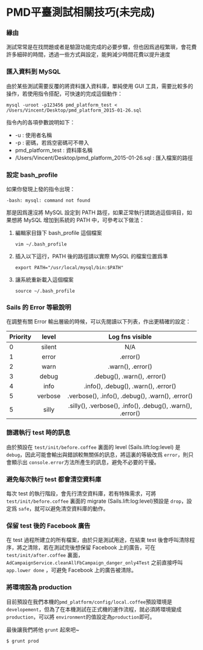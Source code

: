 # PMD平臺測試相關技巧(未完成)

### 緣由
測試常常是在找問題或者是驗證功能完成的必要步驟，但也因爲過程繁瑣，會花費許多細碎的時間，透過一些方式與設定，能夠減少時間花費以提升速度

### 匯入資料到 MySQL
由於某些測試需要反覆的將資料匯入資料庫，單純使用 GUI 工具，需要比較多的操作，若使用指令搭配，可快速的完成這個動作：

```
mysql -uroot -p123456 pmd_platform_test < /Users/Vincent/Desktop/pmd_platform_2015-01-26.sql
```
指令內的各項參數說明如下：

 * -u : 使用者名稱
 * -p : 密碼，若爲空密碼可不帶入
 * pmd_platform_test : 資料庫名稱
 * /Users/Vincent/Desktop/pmd_platform_2015-01-26.sql : 匯入檔案的路徑
 
### 設定 bash_profile
如果你發現上發的指令出現：

```-bash: mysql: command not found```

那是因爲還沒將 MySQL 設定到 PATH 路徑，如果正常執行請跳過這個項目，如果想將 MySQL 增加到系統的 PATH 中，可參考以下做法：

1. 編輯家目錄下 bash_profile 這個檔案 
	
	```vim ~/.bash_profile```
2. 插入以下這行，PATH 後的路徑請以實際 MySQL 的檔案位置爲準 
	
	```export PATH="/usr/local/mysql/bin:$PATH"```
3. 讓系統重新載入這個檔案

	```source ~/.bash_profile```
	
### Sails 的 Error 等級說明
在調整有關 Error 輸出層級的時候，可以先閱讀以下列表，作出更精確的設定：

| Priority | level    |                       Log fns visible                         |
| -------- |:--------:| :------------------------------------------------------------:|
| 0        | silent   |                              N/A                              |
| 1        | error    |                            .error()                           |
| 2        | warn     |                       .warn(), .error()                       |
| 3        | debug    |                  .debug(), .warn(), .error()                  |
| 4        | info     |              .info(), .debug(), .warn(), .error()             |
| 5        | verbose  |        .verbose(), .info(), .debug(), .warn(), .error()       |
| 5        | silly    |    .silly(), .verbose(), .info(), .debug(), .warn(), .error() |


### 篩選執行 test 時的訊息
由於預設在 `test/init/before.coffee` 裏面的 level (Sails.lift:log:level) 是 `debug`，因此可能會輸出與錯誤較無關係的訊息，將這裏的等級改爲 `error`，則只會顯示出 `console.error`方法所產生的訊息，避免不必要的干擾。

### 避免每次執行 test 都會清空資料庫
每次 test 的執行階段，會先行清空資料庫，若有特殊需求，可將 `test/init/before.coffee` 裏面的 migrate (Sails.lift:log:level)預設是 `drop`，設定爲 `safe`，就可以避免清空資料庫的動作。

### 保留 test 後的 Facebook 廣告
在 test 過程所建立的所有檔案，由於只是測試用途，在結束 test 後會呼叫清除程序，將之清除，若在測試完後想保留 Facebook 上的廣告，可在 `test/init/after.coffee` 裏面，`AdCampaignService.cleanAllFbCampaign_danger_only4Test` 之前直接呼叫 `app.lower done` ，可避免 Facebook 上的廣告被清除。

### 將環境設為 production

目前預設在我們本機的`pmd_platform/config/local.coffee`預設環境是 `developement`，但為了在本機測試在正式機的運作流程，就必須將環境變成 `production`，可以將 `environment`的值設定為`production`即可。

最後讓我們將他 `grunt` 起來吧~
```
$ grunt prod
```
